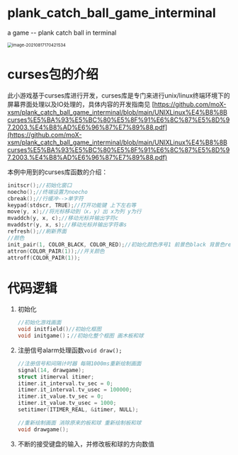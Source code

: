 # plank_catch_ball_game_interminal
a game -- plank catch ball in terminal

<img src="https://gitee.com/xsm970228/images2020.9.5/raw/master/20210817170431.png" alt="image-20210817170421534" style="zoom: 67%;" />

# curses包的介绍

此小游戏基于curses库进行开发，curses库是专门来进行unix/linux终端环境下的屏幕界面处理以及IO处理的，具体内容的开发指南见 [https://github.com/moX-xsm/plank_catch_ball_game_interminal/blob/main/UNIXLinux%E4%B8%8Bcurses%E5%BA%93%E5%BC%80%E5%8F%91%E6%8C%87%E5%8D%97.2003.%E4%B8%AD%E6%96%87%E7%89%88.pdf](https://github.com/moX-xsm/plank_catch_ball_game_interminal/blob/main/UNIXLinux%E4%B8%8Bcurses%E5%BA%93%E5%BC%80%E5%8F%91%E6%8C%87%E5%8D%97.2003.%E4%B8%AD%E6%96%87%E7%89%88.pdf)

本例中用到的curses库函数的介绍：

```cpp
initscr();//初始化窗口
noecho();//终端设置为noecho
cbreak();//行缓冲-->单字符
keypad(stdscr, TRUE);//打开功能键 上下左右等
move(y, x);//将光标移动到（x，y）出 x为列 y为行
mvaddch(y, x, c);//移动光标并输出字符c
mvaddstr(y, x, s);//移动光标并输出字符串s
refresh();//刷新界面
//颜色
init_pair(1, COLOR_BLACK, COLOR_RED);//初始化颜色序号1 前景色black 背景色red
attron(COLOR_PAIR(1));//开关颜色
attroff(COLOR_PAIR(1));
```

# 代码逻辑

1. 初始化

   ```cpp
   //初始化游戏画面
   void initfield()//初始化框图
   void initgame()；//初始化整个框图 画木板和球
   ```

2. 注册信号alarm处理函数`void draw();`

   ```cpp
   //注册信号和间隔计时器 每隔1000ms重新绘制画面
   signal(14, drawgame);
   struct itimerval itimer;
   itimer.it_interval.tv_sec = 0;
   itimer.it_interval.tv_usec = 100000;
   itimer.it_value.tv_sec = 0;
   itimer.it_value.tv_usec = 1000;
   setitimer(ITIMER_REAL, &itimer, NULL);
       
   //重新绘制画面 消除原来的板和球 重新绘制板和球
   void drawgame();
   ```

3. 不断的接受键盘的输入，并修改板和球的方向数值

